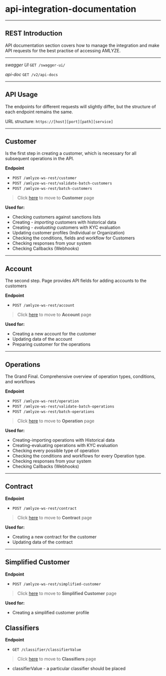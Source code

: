 # api-integration-documentation

---
## REST Introduction

API documentation section covers how to manage the integration and make API requests for the best practise of accessing AMLYZE.

---

*swagger UI* `GET /swagger-ui/`

*api-doc* `GET /v2/api-docs`

---
## API Usage

The endpoints for different requests will slightly differ, but the structure of each endpoint remains the same.

URL structure: `https://[host][port][path][service]`

---
## Customer

Is the first step in creating a customer, which is necessary for all subsequent operations in the API.

<b>Endpoint</b>

* `POST /amlyze-ws-rest/customer`
* `POST /amlyze-ws-rest/validate-batch-customers`
* `POST /amlyze-ws-rest/batch-customers`

> Click [here](customer/README.md)  to move to <b>Customer</b> page

    
<b>Used for:</b>
* Checking customers against sanctions lists
* Creating - <i>importing</i> customers with historical data
* Creating - <i>evaluating</i> customers with KYC evaluation
* Updating customer profiles (Individual or Organization)
* Checking the conditions, fields and workflow for Customers
* Checking responses from your system
* Checking Callbacks (Webhooks)
---

## Account
The second step. Page provides API fields for adding accounts to the customers

<b>Endpoint</b>

* `POST /amlyze-ws-rest/account`


> Click [here](account/README.md)  to move to <b>Account</b> page


<b>Used for:</b>
* Creating a new account for the customer
* Updating data of the account
* Preparing customer for the operations

---

## Operations
The Grand Final. Comprehensive overview of operation types, conditions, and workflows

<b>Endpoint</b>

* `POST /amlyze-ws-rest/operation`
* `POST /amlyze-ws-rest/validate-batch-operations`
* `POST /amlyze-ws-rest/batch-operations`

> Click [here](operation/README.md) to move to <b>Operation</b> page


<b>Used for:</b>
* Creating-importing operations with Historical data
* Creating-evaluating operations with KYC evaluation
* Checking  every possible type of operation
* Checking the conditions and workflows for every Operation type.
* Checking responses from your system
* Checking Callbacks (Webhooks)
---

## Contract

<b>Endpoint</b>

 * `POST /amlyze-ws-rest/contract`

 > Click [here](contract/contract.md) to move to <b>Contract</b> page

<b>Used for:</b>
* Creating a new contract for the customer
* Updating data of the contract

---

## Simplified Customer

<b>Endpoint</b>

* `POST /amlyze-ws-rest/simplified-customer`

> Click [here](simplifiedCustomer/README.md) to move to <b>Simplified Customer</b> page


<b>Used for:</b>
* Creating a simplified customer profile


## Classifiers

<b>Endpoint</b>

* `GET /classifier/classifierValue`


 > Click [here](../Classifiers/classifiers.md) to move to <b>Classifiers</b> page 
  

* classifierValue   - a particular classifier should be placed
